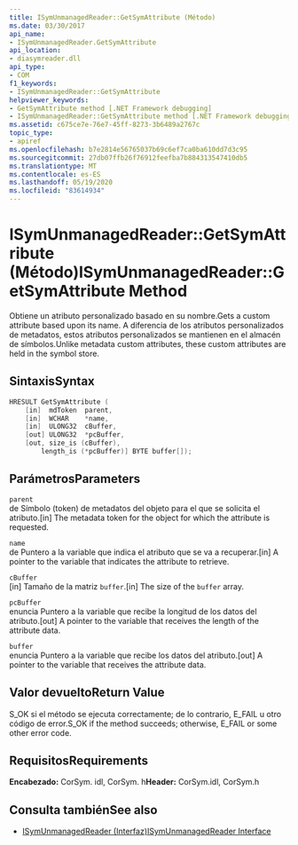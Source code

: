```yaml
---
title: ISymUnmanagedReader::GetSymAttribute (Método)
ms.date: 03/30/2017
api_name:
- ISymUnmanagedReader.GetSymAttribute
api_location:
- diasymreader.dll
api_type:
- COM
f1_keywords:
- ISymUnmanagedReader::GetSymAttribute
helpviewer_keywords:
- GetSymAttribute method [.NET Framework debugging]
- ISymUnmanagedReader::GetSymAttribute method [.NET Framework debugging]
ms.assetid: c675ce7e-76e7-45ff-8273-3b6489a2767c
topic_type:
- apiref
ms.openlocfilehash: b7e2814e56765037b69c6ef7ca0ba610dd7d3c95
ms.sourcegitcommit: 27db07ffb26f76912feefba7b884313547410db5
ms.translationtype: MT
ms.contentlocale: es-ES
ms.lasthandoff: 05/19/2020
ms.locfileid: "83614934"
---
```

# <a name="isymunmanagedreadergetsymattribute-method"></a><span data-ttu-id="a7b28-102">ISymUnmanagedReader::GetSymAttribute (Método)</span><span class="sxs-lookup"><span data-stu-id="a7b28-102">ISymUnmanagedReader::GetSymAttribute Method</span></span>
<span data-ttu-id="a7b28-103">Obtiene un atributo personalizado basado en su nombre.</span><span class="sxs-lookup"><span data-stu-id="a7b28-103">Gets a custom attribute based upon its name.</span></span> <span data-ttu-id="a7b28-104">A diferencia de los atributos personalizados de metadatos, estos atributos personalizados se mantienen en el almacén de símbolos.</span><span class="sxs-lookup"><span data-stu-id="a7b28-104">Unlike metadata custom attributes, these custom attributes are held in the symbol store.</span></span>  
  
## <a name="syntax"></a><span data-ttu-id="a7b28-105">Sintaxis</span><span class="sxs-lookup"><span data-stu-id="a7b28-105">Syntax</span></span>  
  
```cpp  
HRESULT GetSymAttribute (  
    [in]  mdToken  parent,  
    [in]  WCHAR    *name,  
    [in]  ULONG32  cBuffer,  
    [out] ULONG32  *pcBuffer,  
    [out, size_is (cBuffer),  
        length_is (*pcBuffer)] BYTE buffer[]);  
```  
  
## <a name="parameters"></a><span data-ttu-id="a7b28-106">Parámetros</span><span class="sxs-lookup"><span data-stu-id="a7b28-106">Parameters</span></span>  
 `parent`  
 <span data-ttu-id="a7b28-107">de Símbolo (token) de metadatos del objeto para el que se solicita el atributo.</span><span class="sxs-lookup"><span data-stu-id="a7b28-107">[in] The metadata token for the object for which the attribute is requested.</span></span>  
  
 `name`  
 <span data-ttu-id="a7b28-108">de Puntero a la variable que indica el atributo que se va a recuperar.</span><span class="sxs-lookup"><span data-stu-id="a7b28-108">[in] A pointer to the variable that indicates the attribute to retrieve.</span></span>  
  
 `cBuffer`  
 <span data-ttu-id="a7b28-109">[in] Tamaño de la matriz `buffer`.</span><span class="sxs-lookup"><span data-stu-id="a7b28-109">[in] The size of the `buffer` array.</span></span>  
  
 `pcBuffer`  
 <span data-ttu-id="a7b28-110">enuncia Puntero a la variable que recibe la longitud de los datos del atributo.</span><span class="sxs-lookup"><span data-stu-id="a7b28-110">[out] A pointer to the variable that receives the length of the attribute data.</span></span>  
  
 `buffer`  
 <span data-ttu-id="a7b28-111">enuncia Puntero a la variable que recibe los datos del atributo.</span><span class="sxs-lookup"><span data-stu-id="a7b28-111">[out] A pointer to the variable that receives the attribute data.</span></span>  
  
## <a name="return-value"></a><span data-ttu-id="a7b28-112">Valor devuelto</span><span class="sxs-lookup"><span data-stu-id="a7b28-112">Return Value</span></span>  
 <span data-ttu-id="a7b28-113">S_OK si el método se ejecuta correctamente; de lo contrario, E_FAIL u otro código de error.</span><span class="sxs-lookup"><span data-stu-id="a7b28-113">S_OK if the method succeeds; otherwise, E_FAIL or some other error code.</span></span>  
  
## <a name="requirements"></a><span data-ttu-id="a7b28-114">Requisitos</span><span class="sxs-lookup"><span data-stu-id="a7b28-114">Requirements</span></span>  
 <span data-ttu-id="a7b28-115">**Encabezado:** CorSym. idl, CorSym. h</span><span class="sxs-lookup"><span data-stu-id="a7b28-115">**Header:** CorSym.idl, CorSym.h</span></span>  
  
## <a name="see-also"></a><span data-ttu-id="a7b28-116">Consulta también</span><span class="sxs-lookup"><span data-stu-id="a7b28-116">See also</span></span>

- [<span data-ttu-id="a7b28-117">ISymUnmanagedReader (Interfaz)</span><span class="sxs-lookup"><span data-stu-id="a7b28-117">ISymUnmanagedReader Interface</span></span>](isymunmanagedreader-interface.md)
